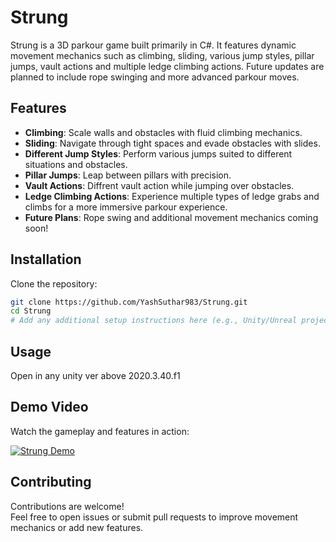 # Strung

Strung is a 3D parkour game built primarily in C#. It features dynamic movement mechanics such as climbing, sliding, various jump styles, pillar jumps, vault actions and multiple ledge climbing actions. Future updates are planned to include rope swinging and more advanced parkour moves.

## Features

- **Climbing**: Scale walls and obstacles with fluid climbing mechanics.
- **Sliding**: Navigate through tight spaces and evade obstacles with slides.
- **Different Jump Styles**: Perform various jumps suited to different situations and obstacles.
- **Pillar Jumps**: Leap between pillars with precision.
- **Vault Actions**: Diffrent vault action while jumping over obstacles.
- **Ledge Climbing Actions**: Experience multiple types of ledge grabs and climbs for a more immersive parkour experience.
- **Future Plans**: Rope swing and additional movement mechanics coming soon!

## Installation

Clone the repository:

```bash
git clone https://github.com/YashSuthar983/Strung.git
cd Strung
# Add any additional setup instructions here (e.g., Unity/Unreal project setup)
```

## Usage

Open in any unity ver above 2020.3.40.f1

## Demo Video

Watch the gameplay and features in action:

[![Strung Demo](https://github.com/user-attachments/assets/e966200b-f25a-4435-b08c-1be24b30b43b)](https://www.youtube.com/watch?v=vE68A3WgqE8)


## Contributing

Contributions are welcome!  
Feel free to open issues or submit pull requests to improve movement mechanics or add new features.


